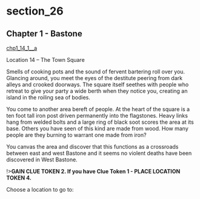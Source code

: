 
# section_26

## Chapter 1 - Bastone

[chp1_14_1__a](../../decomp/app/src/main/res/raw/chp1_14_1__a.mp3 ':include :type=audio')

Location 14 – The Town Square

Smells of cooking pots and the sound of fervent bartering roll over you. Glancing around, you meet the eyes of the destitute peering from dark alleys and crooked doorways. The square itself seethes with people who retreat to give your party a wide berth when they notice you, creating an island in the roiling sea of bodies.

You come to another area bereft of people. At the heart of the square is a ten foot tall iron post driven permanently into the flagstones. Heavy links hang from welded bolts and a large ring of black soot scores the area at its base. Others you have seen of this kind are made from wood. How many people are they burning to warrant one made from iron?

You canvas the area and discover that this functions as a crossroads between east and west Bastone and it seems no violent deaths have been discovered in West Bastone.

!>**GAIN CLUE TOKEN 2.  If you have Clue Token 1 - PLACE LOCATION TOKEN 4.**  

Choose a location to go to:


